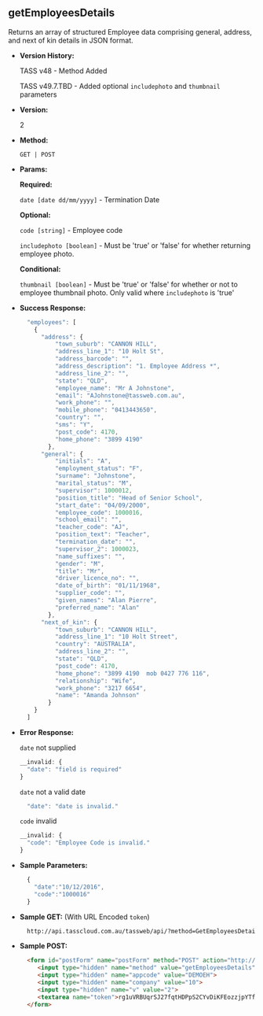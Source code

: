**getEmployeesDetails**
----
  Returns an array of structured Employee data comprising general, address, and next of kin details in JSON format.

* **Version History:**

  TASS v48 - Method Added
  
  TASS v49.7.TBD - Added optional `includephoto` and `thumbnail` parameters
  
* **Version:**

  2

* **Method:**

  `GET | POST`
  
*  **Params:**

   **Required:**

   `date [date dd/mm/yyyy]` -  Termination Date
   
   **Optional:**

   `code [string]` - Employee code
   
   `includephoto [boolean]` -  Must be 'true' or 'false' for whether returning employee photo.

   **Conditional:**
 
   `thumbnail [boolean]` -  Must be 'true' or 'false' for whether or not to employee thumbnail photo. Only valid where `includephoto` is 'true'

* **Success Response:**

    ```javascript
      "employees": [
        {
          "address": {
              "town_suburb": "CANNON HILL",
              "address_line_1": "10 Holt St",
              "address_barcode": "",
              "address_description": "1. Employee Address *",
              "address_line_2": "",
              "state": "QLD",
              "employee_name": "Mr A Johnstone",
              "email": "AJohnstone@tassweb.com.au",
              "work_phone": "",
              "mobile_phone": "0413443650",
              "country": "",
              "sms": "Y",
              "post_code": 4170,
              "home_phone": "3899 4190"
            },
          "general": {
              "initials": "A",
              "employment_status": "F",
              "surname": "Johnstone",
              "marital_status": "M",
              "supervisor": 1000012,
              "position_title": "Head of Senior School",
              "start_date": "04/09/2000",
              "employee_code": 1000016,
              "school_email": "",
              "teacher_code": "AJ",
              "position_text": "Teacher",
              "termination_date": "",
              "supervisor_2": 1000023,
              "name_suffixes": "",
              "gender": "M",
              "title": "Mr",
              "driver_licence_no": "",
              "date_of_birth": "01/11/1968",
              "supplier_code": "",
              "given_names": "Alan Pierre",
              "preferred_name": "Alan"
            },
          "next_of_kin": {
              "town_suburb": "CANNON HILL",
              "address_line_1": "10 Holt Street",
              "country": "AUSTRALIA",
              "address_line_2": "",
              "state": "QLD",
              "post_code": 4170,
              "home_phone": "3899 4190  mob 0427 776 116",
              "relationship": "Wife",
              "work_phone": "3217 6654",
              "name": "Amanda Johnson"
            }
        }
      ]
    ```
 
* **Error Response:**

    `date` not supplied
    ```javascript
    __invalid: {
      "date": "field is required"
    }
    ```

    `date` not a valid date
    ```javascript
      "date": "date is invalid."
    ```

    `code` invalid
    ```javascript
    __invalid: {
      "code": "Employee Code is invalid."
    }
    ```
    
* **Sample Parameters:**

  ```javascript
    { 
      "date":"10/12/2016",
      "code":"1000016"
    }
  ```

* **Sample GET:** (With URL Encoded `token`)

  ```HTML
    http://api.tasscloud.com.au/tassweb/api/?method=GetEmployeesDetails&appcode=DEMOEH&company=10&v=2&token=rg1uVRBUqrSJ27fqtHDPpS2CYvDiKFEozzjpYTfgqrdyuVVKcJIcCSshy%2Bxdaan%2B
  ```
  
* **Sample POST:**

  ```HTML
    <form id="postForm" name="postForm" method="POST" action="http://api.tasscloud.com.au/tassweb/api/">
       <input type="hidden" name="method" value="getEmployeesDetails">
       <input type="hidden" name="appcode" value="DEMOEH">
       <input type="hidden" name="company" value="10">
       <input type="hidden" name="v" value="2">
       <textarea name="token">rg1uVRBUqrSJ27fqtHDPpS2CYvDiKFEozzjpYTfgqrdyuVVKcJIcCSshy+xdaan+</textarea>
    </form>
  ```
